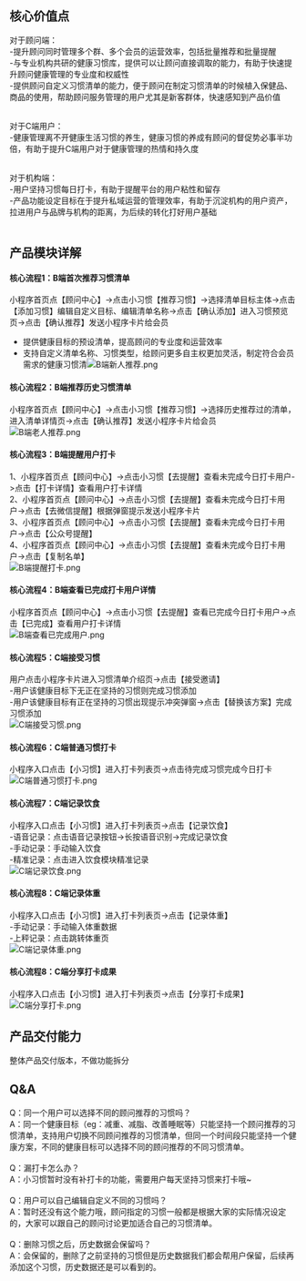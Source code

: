 <a name="jZjsq"></a>
## 核心价值点
对于顾问端：<br />-提升顾问同时管理多个群、多个会员的运营效率，包括批量推荐和批量提醒<br />-与专业机构共研的健康习惯库，提供可以让顾问直接调取的能力，有助于快速提升顾问健康管理的专业度和权威性<br />-提供顾问自定义习惯清单的能力，便于顾问在制定习惯清单的时候植入保健品、商品的使用，帮助顾问服务管理的用户尤其是新客群体，快速感知到产品价值<br />​

对于C端用户：<br />-健康管理离不开健康生活习惯的养生，健康习惯的养成有顾问的督促势必事半功倍，有助于提升C端用户对于健康管理的热情和持久度<br />​

对于机构端：<br />-用户坚持习惯每日打卡，有助于提醒平台的用户粘性和留存<br />-产品功能设定目标在于提升私域运营的管理效率，有助于沉淀机构的用户资产，拉进用户与品牌与机构的距离，为后续的转化打好用户基础<br />​

<a name="EgEUt"></a>
## 产品模块详解
<a name="GGEQg"></a>
#### 核心流程1：B端首次推荐习惯清单
小程序首页点【顾问中心】->点击小习惯【推荐习惯】->选择清单目标主体->点击【添加习惯】编辑自定义目标、编辑清单名称->点击【确认添加】进入习惯预览页->点击【确认推荐】发送小程序卡片给会员

- 提供健康目标的预设清单，提高顾问的专业度和运营效率
- 支持自定义清单名称、习惯类型，给顾问更多自主权更加灵活，制定符合会员需求的健康习惯清![B端新人推荐.png](https://cdn.nlark.com/yuque/0/2021/png/457376/1622685050670-d9fe2cdc-1803-4683-a405-6fc6b6d879d9.png#clientId=ub316fc9c-456a-4&from=ui&height=282&id=YjQh0&margin=%5Bobject%20Object%5D&name=B%E7%AB%AF%E6%96%B0%E4%BA%BA%E6%8E%A8%E8%8D%90.png&originHeight=703&originWidth=1935&originalType=binary&size=308070&status=done&style=none&taskId=uc434963c-415a-497f-a3d9-c87b6db8589&width=776)
<a name="y2FCC"></a>
#### 核心流程2：B端推荐历史习惯清单
小程序首页点【顾问中心】->点击小习惯【推荐习惯】->选择历史推荐过的清单，进入清单详情页->点击【确认推荐】发送小程序卡片给会员<br />![B端老人推荐.png](https://cdn.nlark.com/yuque/0/2021/png/457376/1622685292449-cb5afe56-a01c-4b89-b5dc-f3d809662e7d.png#clientId=ub316fc9c-456a-4&from=ui&height=287&id=Ue7rM&margin=%5Bobject%20Object%5D&name=B%E7%AB%AF%E8%80%81%E4%BA%BA%E6%8E%A8%E8%8D%90.png&originHeight=643&originWidth=1605&originalType=binary&size=305246&status=done&style=none&taskId=u36af9bb7-7a09-4e2a-bccb-32f33eec713&width=717)
<a name="EaKrc"></a>
#### 核心流程3：B端提醒用户打卡
1、小程序首页点【顾问中心】->点击小习惯【去提醒】查看未完成今日打卡用户->点击【打卡详情】查看用户打卡详情<br />2、小程序首页点【顾问中心】->点击小习惯【去提醒】查看未完成今日打卡用户->点击【去微信提醒】根据弹窗提示发送小程序卡片<br />3、小程序首页点【顾问中心】->点击小习惯【去提醒】查看未完成今日打卡用户->点击【公众号提醒】<br />4、小程序首页点【顾问中心】->点击小习惯【去提醒】查看未完成今日打卡用户->点击【复制名单】<br />![B端提醒打卡.png](https://cdn.nlark.com/yuque/0/2021/png/457376/1622685448675-bb9e3da1-20ee-49bc-a18e-39d6fb71a996.png#clientId=ub316fc9c-456a-4&from=ui&height=614&id=QAFFD&margin=%5Bobject%20Object%5D&name=B%E7%AB%AF%E6%8F%90%E9%86%92%E6%89%93%E5%8D%A1.png&originHeight=1505&originWidth=1452&originalType=binary&size=376216&status=done&style=none&taskId=u69babb47-3a94-475f-b5de-aa3daf25bbf&width=592)
<a name="r1zdX"></a>
#### 核心流程4：B端查看已完成打卡用户详情
小程序首页点【顾问中心】->点击小习惯【去提醒】查看已完成今日打卡用户->点击【已完成】查看用户打卡详情<br />![B端查看已完成用户.png](https://cdn.nlark.com/yuque/0/2021/png/457376/1622685716681-96385b9e-14dc-4e8f-b858-4bdab0a3e43a.png#clientId=ub316fc9c-456a-4&from=ui&height=324&id=RlHcM&margin=%5Bobject%20Object%5D&name=B%E7%AB%AF%E6%9F%A5%E7%9C%8B%E5%B7%B2%E5%AE%8C%E6%88%90%E7%94%A8%E6%88%B7.png&originHeight=665&originWidth=947&originalType=binary&size=222058&status=done&style=none&taskId=ubff896ad-0d3c-4ddd-8a26-84dc8830e92&width=461)
<a name="QPxql"></a>
#### 核心流程5：C端接受习惯
用户点击小程序卡片进入习惯清单介绍页->点击【接受邀请】<br />-用户该健康目标下无正在坚持的习惯则完成习惯添加<br />-用户该健康目标有正在坚持的习惯出现提示冲突弹窗->点击【替换该方案】完成习惯添加<br />![C端接受习惯.png](https://cdn.nlark.com/yuque/0/2021/png/457376/1622685918047-7e4b38a3-da3a-4652-abfa-28261b122a05.png#clientId=ub316fc9c-456a-4&from=ui&height=545&id=k2lec&margin=%5Bobject%20Object%5D&name=C%E7%AB%AF%E6%8E%A5%E5%8F%97%E4%B9%A0%E6%83%AF.png&originHeight=1182&originWidth=1301&originalType=binary&size=307722&status=done&style=none&taskId=u7cabcb6a-aee4-4a56-86b9-7718df9566b&width=600)
<a name="nYXLP"></a>
#### 核心流程6：C端普通习惯打卡
小程序入口点击【小习惯】进入打卡列表页->点击待完成习惯完成今日打卡<br />![C端普通习惯打卡.png](https://cdn.nlark.com/yuque/0/2021/png/457376/1622686088725-637b824d-f4c2-4253-99d5-e8b5cb658c0d.png#clientId=ub316fc9c-456a-4&from=ui&height=320&id=qnmPc&margin=%5Bobject%20Object%5D&name=C%E7%AB%AF%E6%99%AE%E9%80%9A%E4%B9%A0%E6%83%AF%E6%89%93%E5%8D%A1.png&originHeight=569&originWidth=641&originalType=binary&size=96003&status=done&style=none&taskId=u117656bb-fb3d-4104-bc0e-066fafd78d5&width=360)
<a name="baKl9"></a>
#### 核心流程7：C端记录饮食
小程序入口点击【小习惯】进入打卡列表页->点击【记录饮食】<br />-语音记录：点击语音记录按钮->长按语音识别->完成记录饮食<br />-手动记录：手动输入饮食<br />-精准记录：点击进入饮食模块精准记录<br />![C端记录饮食.png](https://cdn.nlark.com/yuque/0/2021/png/457376/1622686121800-b41f7d5e-2a5a-4014-a9e2-c5d86bbe2289.png#clientId=ub316fc9c-456a-4&from=ui&id=sBYPT&margin=%5Bobject%20Object%5D&name=C%E7%AB%AF%E8%AE%B0%E5%BD%95%E9%A5%AE%E9%A3%9F.png&originHeight=1147&originWidth=1931&originalType=binary&size=418897&status=done&style=none&taskId=ufc539b16-a90b-4059-a5ec-c7c62449840)

<a name="NqoM0"></a>
#### 核心流程8：C端记录体重
小程序入口点击【小习惯】进入打卡列表页->点击【记录体重】<br />-手动记录：手动输入体重数据<br />-上秤记录：点击跳转体重页<br />![C端记录体重.png](https://cdn.nlark.com/yuque/0/2021/png/457376/1622686261892-b2434abe-22b3-4a70-bc0d-fc091fc812ad.png#clientId=ub316fc9c-456a-4&from=ui&height=461&id=EaoYK&margin=%5Bobject%20Object%5D&name=C%E7%AB%AF%E8%AE%B0%E5%BD%95%E4%BD%93%E9%87%8D.png&originHeight=1175&originWidth=1278&originalType=binary&size=223447&status=done&style=none&taskId=uf80c0130-530e-4a5e-bf1d-edf20186d5e&width=501)
<a name="Kjrlm"></a>
#### 核心流程8：C端分享打卡成果
小程序入口点击【小习惯】进入打卡列表页->点击【分享打卡成果】<br />![C端分享打卡.png](https://cdn.nlark.com/yuque/0/2021/png/457376/1622686351804-a18c5a1f-cc5a-4c9b-a77f-a0a547610a87.png#clientId=ub316fc9c-456a-4&from=ui&height=367&id=yIQa9&margin=%5Bobject%20Object%5D&name=C%E7%AB%AF%E5%88%86%E4%BA%AB%E6%89%93%E5%8D%A1.png&originHeight=563&originWidth=641&originalType=binary&size=127927&status=done&style=none&taskId=u75988737-1c54-4e81-90b1-b8825515ffd&width=418)
<a name="xobbA"></a>
## 产品交付能力
整体产品交付版本，不做功能拆分<br />

<a name="TDIOC"></a>
## Q&A
Q：同一个用户可以选择不同的顾问推荐的习惯吗？<br />A：同一个健康目标（eg：减重、减脂、改善睡眠等）只能坚持一个顾问推荐的习惯清单，支持用户切换不同顾问推荐的习惯清单，但同一个时间段只能坚持一个健康方案，不同的健康目标可以选择不同的顾问推荐的不同习惯清单。<br />
<br />Q：漏打卡怎么办？<br />A：小习惯暂时没有补打卡的功能，需要用户每天坚持习惯来打卡哦~<br />
<br />Q：用户可以自己编辑自定义不同的习惯吗？<br />A：暂时还没有这个能力哦，顾问指定的习惯一般都是根据大家的实际情况设定的，大家可以跟自己的顾问讨论更加适合自己的习惯清单。<br />
<br />Q：删除习惯之后，历史数据会保留吗？<br />A：会保留的，删除了之前坚持的习惯但是历史数据我们都会帮用户保留，后续再添加这个习惯，历史数据还是可以看到的。

